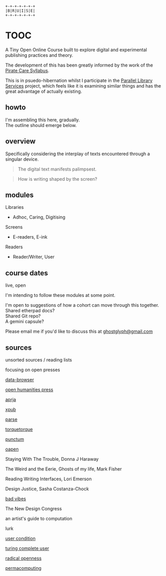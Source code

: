 
```
+-+-+-+-+-+-+
|B|R|U|I|S|E|
+-+-+-+-+-+-+
```

# TOOC

A Tiny Open Online Course built to explore digital and experimental publishing practices and theory.

The development of this has been greatly informed by the work of the [Pirate Care Syllabus](https://syllabus.pirate.care/).

This is in psuedo-hibernation whilst I participate in the [Parallel Library Services](https://pls.simonbrowne.biz) project, which feels like it is examining similar things and has the great advantage of actually existing.

## howto

I'm assembling this here, gradually.  
The outline should emerge below.  

## overview

Specifically considering the interplay of texts encountered through a singular device.  

>The digital text manifests palimpsest.

>How is writing shaped by the screen?

## modules

Libraries
- Adhoc, Caring, Digitising

Screens
- E-readers, E-ink

Readers
- Reader/Writer, User

## course dates

live, open

I'm intending to follow these modules at some point.

I'm open to suggestions of how a cohort can move through this together.  
Shared etherpad docs?  
Shared Git repo?  
A gemini capsule?

Please email me if you'd like to discuss this at ghostglyph@gmail.com

## sources

unsorted sources / reading lists

focusing on open presses

[data-browser](https://data-browser.net/)

[open humanities press](https://www.openhumanitiespress.org/books/titles/after-video/)

[aprja](https://aprja.net//issue/view/8815/1174)

[xpub](https://collectiveioning.xpub.nl/)

[parse](https://parsejournal.com/)

[torquetorque](https://torquetorque.net/)

[punctum](https://punctumbooks.com)

[oapen](https://oapen.org/)

Staying With The Trouble, Donna J Haraway

The Weird and the Eerie, Ghosts of my life, Mark Fisher

Reading Writing Interfaces, Lori Emerson

Design Justice, Sasha Costanza-Chock

[bad vibes](https://www.dekersaint.com/badvibesclubpodcast)

The New Design Congress

an artist's guide to computation

lurk

[user condition](https://theusercondition.computer/)

[turing complete user](http://contemporary-home-computing.org/turing-complete-user/)

[radical openness](https://a-nourishing-network.radical-openness.org/measure-or-measure-up-preparing-for-unpopulated-futures.html)

[permacomputing](http://viznut.fi/texts-en/permacomputing_update_2021.html)
